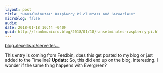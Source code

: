 ```yaml
---
layout: post
title: "Hanselminutes: Raspberry Pi clusters and Serverless"
microblog: false
audio: 
date: 2018-01-18 10:44 -0400
guid: http://frankm.micro.blog/2018/01/18/hanselminutes-raspberry-pi.html
---
```

[blog.alexellis.io/serverles...](http://blog.alexellis.io/serverless-hanselminutes/)

This entry is coming from Feedbin, does this get posted to my blog or just added to the Timeline? **Update:** So, this did end up on the blog, interesting. I wonder if the same thing happens with Evergreen? 
